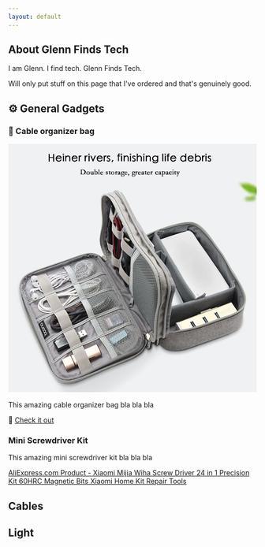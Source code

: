 ```yaml
---
layout: default
---
```


## About Glenn Finds Tech

I am Glenn. I find tech. Glenn Finds Tech.

Will only put stuff on this page that I've ordered and that's genuinely good.

## ⚙️ General Gadgets

### 👝 Cable organizer bag

<img src="images/cable_organizer.jpg" alt="Cable Organizer"/>

This amazing cable organizer bag bla bla bla

🔗 [Check it out](https://nl.aliexpress.com/item/32901958471.html)

### Mini Screwdriver Kit

This amazing mini screwdriver kit bla bla bla

<a href="http://s.click.aliexpress.com/e/4Ze2SyBq" target="_parent">AliExpress.com Product - Xiaomi Mijia Wiha Screw Driver 24 in 1 Precision Kit 60HRC Magnetic Bits Xiaomi Home Kit Repair Tools</a>

## Cables

## Light
